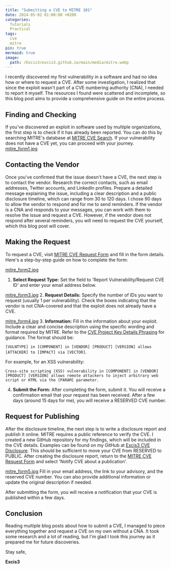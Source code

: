 ```yaml
---
title: "Submitting a CVE to MITRE 101"
date: 2024-05-02 01:00:00 +0200
categories:
  Tutorials
  Practical
tags:
  cve
  mitre
pin: true
mermaid: true
image:
  path: /Excis3/excis3.github.io/main/media/mitre.webp
---
```


I recently discovered my first vulnerability in a software and had no idea how or where to request a CVE. After some investigation, I realized that since the exploit wasn't part of a CVE numbering authority (CNA), I needed to report it myself. The resources I found were scattered and incomplete, so this blog post aims to provide a comprehensive guide on the entire process.

## Finding and Checking

If you've discovered an exploit in software used by multiple organizations, the first step is to check if it has already been reported. You can do this by searching MITRE's database at [MITRE CVE Search](https://cve.mitre.org/cve/search_cve_list.html). If your vulnerability does not have a CVE yet, you can proceed with your journey.
[mitre_form1.jpg](https://raw.githubusercontent.com/Excis3/excis3.github.io/main/media/mitre_form1.jpg)

## Contacting the Vendor

Once you've confirmed that the issue doesn't have a CVE, the next step is to contact the vendor. Research the correct contacts, such as email addresses, Twitter accounts, and LinkedIn profiles. Prepare a detailed message explaining the issue, including a clear description and a public disclosure timeline, which can range from 30 to 120 days. I chose 90 days to allow the vendor to respond and for me to send reminders.
If the vendor is a CNA and responds to your messages, you can work with them to resolve the issue and request a CVE. However, if the vendor does not respond after several reminders, you will need to request the CVE yourself, which this blog post will cover.

## Making the Request

To request a CVE, visit [MITRE CVE Request Form](https://cveform.mitre.org/) and fill in the form details. Here's a step-by-step guide on how to complete the form:

[mitre_form2.jpg](https://raw.githubusercontent.com/Excis3/excis3.github.io/main/media/mitre_form2.jpg)
1. **Select Request Type:** Set the field to 'Report Vulnerability/Request CVE ID' and enter your email address below.

[mitre_form3.jpg](https://raw.githubusercontent.com/Excis3/excis3.github.io/main/media/mitre_form3.jpg)
2. **Request Details:** Specify the number of IDs you want to request (usually 1 per vulnerability). Check the boxes indicating that the vendor is not CNA-covered and that the exploit does not already have a CVE.

[mitre_form4.jpg](https://raw.githubusercontent.com/Excis3/excis3.github.io/main/media/mitre_form4.jpg)
3. **Information:** Fill in the information about your exploit. Include a clear and concise description using the specific wording and format required by MITRE. Refer to the [CVE Project Key Details Phrasing](https://cveproject.github.io/docs/content/key-details-phrasing.pdf) for guidance. The format should be: 

   `[VULNTYPE] in [COMPONENT] in [VENDOR] [PRODUCT] [VERSION] allows [ATTACKER] to [IMPACT] via [VECTOR]`.

   For example, for an XSS vulnerability: 

   `Cross-site scripting (XSS) vulnerability in [COMPONENT] in [VENDOR] [PRODUCT] [VERSION] allows remote attackers to inject arbitrary web script or HTML via the [PARAM] parameter.`
  

4. **Submit the Form:** After completing the form, submit it. You will receive a confirmation email that your request has been received. After a few days (around 15 days for me), you will receive a RESERVED CVE number.

## Request for Publishing

After the disclosure timeline, the next step is to write a disclosure report and publish it online. MITRE requires a public reference to verify the CVE. I created a new GitHub repository for my findings, which will be included in the CVE details.
Examples can be found on my GitHub at [Excis3 CVE Disclosure](https://github.com/Excis3/CVE-Disclosure). This should be sufficient to move your CVE from RESERVED to PUBLIC.
After creating the disclosure report, return to the [MITRE CVE Request Form](https://cveform.mitre.org/) and select 'Notify CVE about a publication'. 

[mitre_form5.jpg](https://raw.githubusercontent.com/Excis3/excis3.github.io/main/media/mitre_form5.jpg)
Fill in your email address, the link to your advisory, and the reserved CVE number. You can also provide additional information or update the original description if needed.

After submitting the form, you will receive a notification that your CVE is published within a few days.

## Conclusion

Reading multiple blog posts about how to submit a CVE, I managed to piece everything together and request a CVE on my own without a CNA. It took some research and a lot of reading, but I'm glad I took this journey as it prepared me for future discoveries.

Stay safe,

**Excis3**







